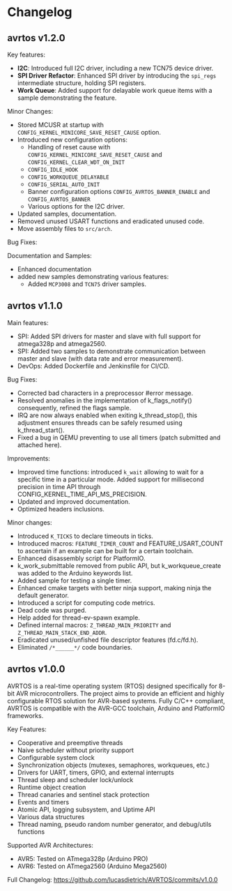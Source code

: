# Changelog

## avrtos v1.2.0

Key features:
- **I2C**: Introduced full I2C driver, including a new TCN75 device driver. 
- **SPI Driver Refactor**: Enhanced SPI driver by introducing the `spi_regs` 
  intermediate structure, holding SPI registers.
- **Work Queue**: Added support for delayable work queue items with a sample 
  demonstrating the feature.

Minor Changes:
- Stored MCUSR at startup with `CONFIG_KERNEL_MINICORE_SAVE_RESET_CAUSE` option.
- Introduced new configuration options:
  - Handling of reset cause with `CONFIG_KERNEL_MINICORE_SAVE_RESET_CAUSE` and `CONFIG_KERNEL_CLEAR_WDT_ON_INIT`
  - `CONFIG_IDLE_HOOK`
  - `CONFIG_WORKQUEUE_DELAYABLE`
  - `CONFIG_SERIAL_AUTO_INIT`
  - Banner configuration options `CONFIG_AVRTOS_BANNER_ENABLE` and `CONFIG_AVRTOS_BANNER`
  - Various options for the I2C driver.
- Updated samples, documentation.
- Removed unused USART functions and eradicated unused code.
- Move assembly files to `src/arch`.

Bug Fixes:

Documentation and Samples:
- Enhanced documentation
- added new samples demonstrating various features:
  - Added `MCP3008` and `TCN75` driver samples.

## avrtos v1.1.0

Main features:
- SPI: Added SPI drivers for master and slave with full support for atmega328p
  and atmega2560.
- SPI: Added two samples to demonstrate communication between master and slave
  (with data rate and error measurement).
- DevOps: Added Dockerfile and Jenkinsfile for CI/CD.
  
Bug Fixes:
- Corrected bad characters in a preprocessor #error message.
- Resolved anomalies in the implementation of k_flags_notify() consequently,
  refined the flags sample.
- IRQ are now always enabled when exiting k_thread_stop(), this adjustment
  ensures threads can be safely resumed using k_thread_start().
- Fixed a bug in QEMU preventing to use all timers (patch submitted and attached
  here).

Improvements:
- Improved time functions: introduced `k_wait` allowing to wait for a specific
  time in a particular mode. Added support for millisecond precision in time API
  through CONFIG_KERNEL_TIME_API_MS_PRECISION.
- Updated and improved documentation.
- Optimized headers inclusions.

Minor changes:
- Introduced `K_TICKS` to declare timeouts in ticks.
- Introduced macros: `FEATURE_TIMER_COUNT` and FEATURE_USART_COUNT to ascertain if
  an example can be built for a certain toolchain.
- Enhanced disassembly script for PlatformIO.
- k_work_submittable removed from public API, but k_workqueue_create was added
  to the Arduino keywords list.
- Added sample for testing a single timer.
- Enhanced cmake targets with better ninja support, making ninja the default
  generator.
- Introduced a script for computing code metrics.
- Dead code was purged.
- Help added for thread-ev-spawn example.
- Defined internal macros: `Z_THREAD_MAIN_PRIORITY` and
  `Z_THREAD_MAIN_STACK_END_ADDR`.
- Eradicated unused/unfished file descriptor features (fd.c/fd.h).
- Eliminated `/*______*/` code boundaries.

## avrtos v1.0.0

AVRTOS is a real-time operating system (RTOS) designed specifically for 8-bit
AVR microcontrollers. The project aims to provide an efficient and highly
configurable RTOS solution for AVR-based systems. Fully C/C++ compliant, AVRTOS
is compatible with the AVR-GCC toolchain, Arduino and PlatformIO frameworks.

Key Features:

- Cooperative and preemptive threads
- Naive scheduler without priority support
- Configurable system clock
- Synchronization objects (mutexes, semaphores, workqueues, etc.)
- Drivers for UART, timers, GPIO, and external interrupts
- Thread sleep and scheduler lock/unlock
- Runtime object creation
- Thread canaries and sentinel stack protection
- Events and timers
- Atomic API, logging subsystem, and Uptime API
- Various data structures
- Thread naming, pseudo random number generator, and debug/utils functions

Supported AVR Architectures:

- AVR5: Tested on ATmega328p (Arduino PRO)
- AVR6: Tested on ATmega2560 (Arduino Mega2560)

Full Changelog: https://github.com/lucasdietrich/AVRTOS/commits/v1.0.0